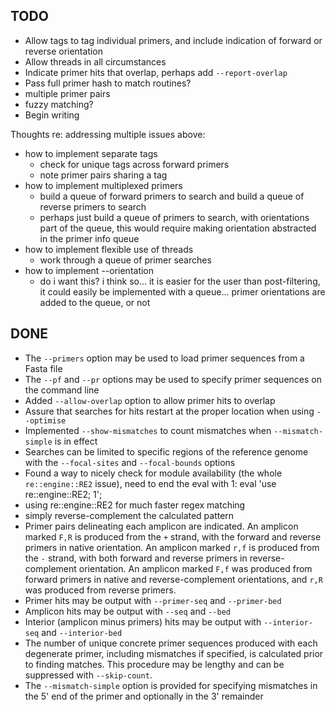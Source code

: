TODO
----

* Allow tags to tag individual primers, and include indication of forward or reverse orientation
* Allow threads in all circumstances
* Indicate primer hits that overlap, perhaps add `--report-overlap`
* Pass full primer hash to match routines?
* multiple primer pairs
* fuzzy matching?
* Begin writing

Thoughts re: addressing multiple issues above:

* how to implement separate tags
  * check for unique tags across forward primers
  * note primer pairs sharing a tag
* how to implement multiplexed primers
  * build a queue of forward primers to search and build a queue of reverse primers to search
  * perhaps just build a queue of primers to search, with orientations part of the queue, this would require making orientation abstracted in the primer info queue
* how to implement flexible use of threads
  * work through a queue of primer searches
* how to implement --orientation
  * do i want this?  i think so... it is easier for the user than post-filtering, it could easily be implemented with a queue... primer orientations are added to the queue, or not


DONE
----

* The `--primers` option may be used to load primer sequences from a Fasta file
* The `--pf` and `--pr` options may be used to specify primer sequences on the command line
* Added `--allow-overlap` option to allow primer hits to overlap
* Assure that searches for hits restart at the proper location when using `--optimise`
* Implemented `--show-mismatches` to count mismatches when `--mismatch-simple` is in effect
* Searches can be limited to specific regions of the reference genome with the `--focal-sites` and `--focal-bounds` options
* Found a way to nicely check for module availability (the whole `re::engine::RE2` issue), need to end the eval with 1: eval 'use re::engine::RE2; 1';
* using re::engine::RE2 for much faster regex matching
* simply reverse-complement the calculated pattern
* Primer pairs delineating each amplicon are indicated.  An amplicon marked `F,R` is produced from the `+` strand, with the forward and reverse primers in native orientation.  An amplicon marked `r,f` is produced from the `-` strand, with both forward and reverse primers in reverse-complement orientation.  An amplicon marked `F,f` was produced from forward primers in native and reverse-complement orientations, and `r,R` was produced from reverse primers.
* Primer hits may be output with `--primer-seq` and `--primer-bed`
* Amplicon hits may be output with `--seq` and `--bed`
* Interior (amplicon minus primers) hits may be output with `--interior-seq` and `--interior-bed`
* The number of unique concrete primer sequences produced with each degenerate primer, including mismatches if specified, is calculated prior to finding matches.  This procedure may be lengthy and can be suppressed with `--skip-count`.
* The `--mismatch-simple` option is provided for specifying mismatches in the 5' end of the primer and optionally in the 3' remainder

